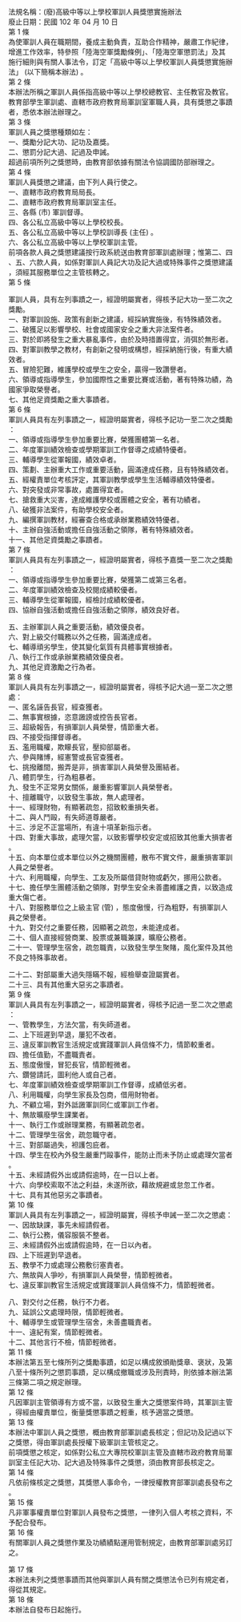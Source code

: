 法規名稱：(廢)高級中等以上學校軍訓人員獎懲實施辦法  
廢止日期：民國 102 年 04 月 10 日  
第 1 條  
為使軍訓人員在職期間，養成主動負責，互助合作精神，嚴肅工作紀律，  
增進工作效率，特參照「陸海空軍獎勵條例」、「陸海空軍懲罰法」及其  
施行細則與有關人事法令，訂定「高級中等以上學校軍訓人員獎懲實施辦  
法」 (以下簡稱本辦法) 。  
第 2 條  
本辦法所稱之軍訓人員係指高級中等以上學校總教官、主任教官及教官。  
教育部學生軍訓處、直轄市政府教育局軍訓室軍職人員，具有獎懲之事蹟  
者，悉依本辦法辦理之。  
第 3 條  
軍訓人員之獎懲種類如左：  
一、獎勵分記大功、記功及嘉獎。  
二、懲罰分記大過、記過及申誡。  
超過前項所列之獎懲時，由教育部依據有關法令協調國防部辦理之。  
第 4 條  
軍訓人員獎懲之建議，由下列人員行使之。  
一、直轄市政府教育局局長。  
二、直轄市政府教育局軍訓室主任。  
三、各縣 (市) 軍訓督導。  
四、各公私立高級中等以上學校校長。  
五、各公私立高級中等以上學校訓導長 (主任) 。  
六、各公私立高級中等以上學校軍訓主管。  
前項各款人員之獎懲建議按行政系統送由教育部軍訓處辦理；惟第二、四  
、五、六款人員，如係對軍訓人員記大功及記大過或特殊事件之獎懲建議  
，須經其服務單位之主管核轉之。  
第 5 條  


軍訓人員，具有左列事蹟之一，經證明屬實者，得核予記大功一至二次之  
獎勵。  
一、對軍訓設施、政策有創新之建議，經採納實施後，有特殊績效者。  
二、破獲足以影響學校、社會或國家安全之重大非法案件者。  
三、對於即將發生之重大暴亂事件，由於及時措置得宜，消弭於無形者。  
四、對軍訓教學之教材，有創新之發明或構想，經採納施行後，有重大績  
效者。  
五、冒險犯難，維護學校或學生之安全，贏得一致讚譽者。  
六、領導或指導學生，參加國際性之重要比賽或活動，著有特殊功績，為  
國家爭取榮譽者。  
七、其他足資獎勵之重大事蹟者。  
第 6 條  
軍訓人員具有左列事蹟之一，經證明屬實者，得核予記功一至二次之獎勵  
：  
一、領導或指導學生參加重要比賽，榮獲團體第一名者。  
二、年度軍訓績效檢查或學期軍訓工作督導之成績特優者。  
三、輔導學生從軍報國，績效卓者。  
四、策劃、主辦重大工作或重要活動，圓滿達成任務，且有特殊績效者。  
五、經權責單位考核評定，其軍訓教學或學生生活輔導績效特優者。  
六、對突發或非常事故，處置得宜者。  
七、搶救重大災害，達成維護學校或團體之安全，著有功績者。  
八、破獲非法案件，有助學校安全者。  
九、編撰軍訓教材，經審查合格或承辦業務績效特優者。  
十、主辦自強活動或擔任自強活動之領隊，著有特殊績效者。  
十一、其他足資獎勵之事蹟者。  
第 7 條  
軍訓人員具有左列事蹟之一，經證明屬實者，得核予嘉獎一至二次之獎勵  
：  
一、領導或指導學生參加重要比賽，榮獲第二或第三名者。  
二、年度軍訓績效檢查及校閱成績較優者。  
三、輔導學生從軍報國，經檢討成績較優者。  
四、協辦自強活動或擔任自強活動之領隊，績效良好者。  


五、主辦軍訓人員之重要活動，績效優良者。  
六、對上級交付職務以外之任務，圓滿達成者。  
七、輔導頑劣學生，使其變化氣質有具體事實根據者。  
八、執行工作或承辦業務績效優良者。  
九、其他足資激勵之行為者。  
第 8 條  
軍訓人員具有左列事蹟之一，經證明屬實者，得核予記大過一至二次之懲  
處：  
一、匿名誣告長官，經查獲者。  
二、無事實根據，恣意譭謗或控告長官者。  
三、超級報告，有損軍訓人員榮譽，情節重大者。  
四、不接受指揮督導者。  
五、濫用職權，欺矇長官，壓抑部屬者。  
六、參與賭博，經憲警或長官查獲者。  
七、挑撥離間，搬弄是非，損害軍訓人員榮譽及團結者。  
八、體罰學生，行為粗暴者。  
九、發生不正常男女關係，嚴重影響軍訓人員榮譽者。  
十、擅離職守，以致發生事故，無人處理者。  
十一、經理財物，有顯著疏忽，招致較重損失者。  
十二、與人鬥毆，有失師道尊嚴者。  
十三、涉足不正當場所，有違十項革新指示者。  
十四、對重大事故，處理欠當，以致影響學校安定或招致其他重大損害者  
。  
十五、向本單位或本單位以外之機關團體，散布不實文件，嚴重損害軍訓  
人員之榮譽者。  
十六、利用職權，向學生、工友及所屬借貸財物或虧欠，挪用公款者。  
十七、擔任學生團體活動之領隊，對學生安全未善盡維護之責，以致造成  
重大傷亡者。  
十八、對服務單位之上級主官 (管) ，態度傲慢，行為粗野，有損軍訓人  
員之榮譽者。  
十九、對交付之重要任務，因顯著之疏忽，未能達成者。  
二十、個人直接經營商業、股票或兼職兼課，曠廢公務者。  
二十一、管理學生宿舍，疏忽職責，以致發生學生聚賭，風化案件及其他  
不良之特殊事故者。  


二十二、對部屬重大過失隱瞞不報，經檢舉查證屬實者。  
二十三、具有其他重大惡劣之事蹟者。  
第 9 條  
軍訓人員具有左列事蹟之一，經證明屬實者，得核予記過一至二次之懲處  
：  
一、管教學生，方法欠當，有失師道者。  
二、上下班遲到早退，屢犯不改者。  
三、違反軍訓教官生活規定或實踐軍訓人員信條不力，情節較重者。  
四、擔任值勤，不盡職責者。  
五、態度傲慢，冒犯長官，情節輕微者。  
六、鑽營請託，圖利他人或自己者。  
七、年度軍訓績效檢查或學期軍訓工作督導，成績低劣者。  
八、利用職權，向學生家長及包商，借用財物者。  
九、不顧立場，對外詆譭軍訓同仁或軍訓工作者。  
十、無故曠廢學生課業者。  
十一、執行工作或辦理業務，有顯著疏忽者。  
十二、管理學生宿舍，疏忽職守者。  
十三、對部屬過失，袒護包庇者。  
十四、學生在校內外發生嚴重鬥毆事件，能防止而未予防止或處理欠當者  
。  
十五、未經請假外出或請假逾時，在一日以上者。  
十六、向學校索取不法之利益，未遂所欲，藉故規避或怠忽工作者。  
十七、具有其他惡劣之事蹟者。  
第 10 條  
軍訓人員具有左列事蹟之一，經證明屬實，得核予申誡一至二次之懲處：  
一、因故缺課，事先未經請假者。  
二、執行公務，儀容服裝不整者。  
三、未經請假外出或請假逾時，在一日以內者。  
四、上下班遲到早退者。  
五、教學不力或處理公務敷衍塞責者。  
六、無故與人爭吵，有損軍訓人員榮譽，情節輕微者。  
七、違反軍訓教官生活規定或實踐軍訓人員信條不力，情節輕微者。  


八、對交付之任務，執行不力者。  
九、延誤公文處理時限，情節輕微者。  
十、輔導學生或管理學生宿舍，未善盡職責者。  
十一、違紀有案，情節輕微者。  
十二、其他言行不檢，情節輕微者。  
第 11 條  
本辦法第五至七條所列之獎勵事蹟，如足以構成敘頒勛獎章、褒狀，及第  
八至十條所列之懲罰事蹟，足以構成撤職或涉及刑責時，則依據本辦法第  
三條第二項之規定辦理。  
第 12 條  
凡因軍訓主管領導有方或不當，以致發生重大之獎懲案件時，其軍訓主管  
，得經由權責單位，衡量獎懲事蹟之輕重，核予適當之獎懲。  
第 13 條  
本辦法中軍訓人員之獎懲，概由教育部軍訓處長核定；但記功及記過以下  
之獎懲，得由軍訓處長授權下級軍訓主管核定之。  
前項獎懲之核定，如係對公私立大專院校軍訓主管及直轄市政府教育局軍  
訓室主任記大功、記大過及特殊事件之獎懲，須由教育部長核定之。  
第 14 條  
凡依前條核定之獎懲，其獎懲人事命令，一律授權教育部軍訓處長發布之  
。  
第 15 條  
凡非軍事權責單位對軍訓人員發布之獎懲，一律列入個人考核之資料，不  
予配合發布。  
第 16 條  
有關軍訓人員之獎懲作業及功績績點運用管制規定，由教育部軍訓處另訂  
之。  


第 17 條  
本辦法未列之獎懲事蹟而其他與軍訓人員有關之獎懲法令已列有規定者，  
得從其規定。  
第 18 條  
本辦法自發布日起施行。  


